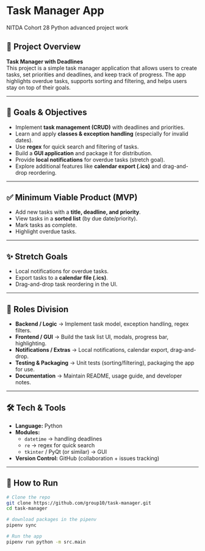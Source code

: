 # Task Manager App
NITDA Cohort 28 Python advanced project work

## 📌 Project Overview  
**Task Manager with Deadlines**  
This project is a simple task manager application that allows users to create tasks, set priorities and deadlines, and keep track of progress. The app highlights overdue tasks, supports sorting and filtering, and helps users stay on top of their goals.  

---

## 🎯 Goals & Objectives  
- Implement **task management (CRUD)** with deadlines and priorities.  
- Learn and apply **classes & exception handling** (especially for invalid dates).  
- Use **regex** for quick search and filtering of tasks.  
- Build a **GUI application** and package it for distribution.  
- Provide **local notifications** for overdue tasks (stretch goal).  
- Explore additional features like **calendar export (.ics)** and drag-and-drop reordering.  

---

## ✅ Minimum Viable Product (MVP)  
- Add new tasks with a **title, deadline, and priority**.  
- View tasks in a **sorted list** (by due date/priority).  
- Mark tasks as complete.  
- Highlight overdue tasks.  

---

## ✨ Stretch Goals  
- Local notifications for overdue tasks.  
- Export tasks to a **calendar file (.ics)**.  
- Drag-and-drop task reordering in the UI.

---

## 👥 Roles Division  
- **Backend / Logic** → Implement task model, exception handling, regex filters.  
- **Frontend / GUI** → Build the task list UI, modals, progress bar, highlighting.  
- **Notifications / Extras** → Local notifications, calendar export, drag-and-drop.  
- **Testing & Packaging** → Unit tests (sorting/filtering), packaging the app for use.  
- **Documentation** → Maintain README, usage guide, and developer notes.  

---

## 🛠️ Tech & Tools  
- **Language:** Python  
- **Modules:**  
  - `datetime` → handling deadlines  
  - `re` → regex for quick search  
  - `tkinter` / PyQt (or similar) → GUI  
- **Version Control:** GitHub (collaboration + issues tracking)  

---

## 🚀 How to Run  
```bash
# Clone the repo
git clone https://github.com/group10/task-manager.git
cd task-manager

# download packages in the pipenv
pipenv sync

# Run the app
pipenv run python -m src.main
